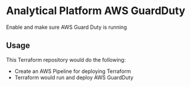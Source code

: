 # Analytical Platform AWS GuardDuty

Enable and make sure AWS Guard Duty is running

## Usage

This Terraform repository would do the following:
* Create an AWS Pipeline for deploying Terraform
* Terraform would run and deploy AWS GuardDuty
